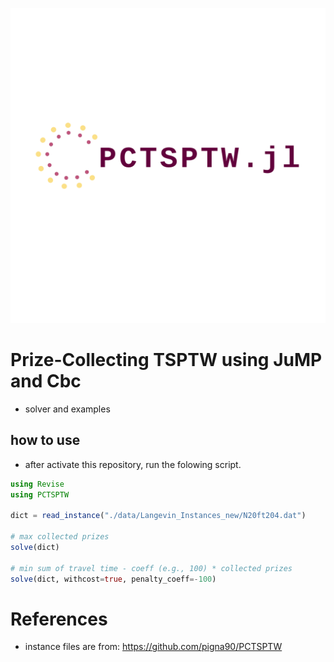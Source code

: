 ![logo](resources/logo.png)


# Prize-Collecting TSPTW using JuMP and Cbc

- solver and examples


## how to use

- after activate this repository, run the folowing script.

```julia
using Revise
using PCTSPTW

dict = read_instance("./data/Langevin_Instances_new/N20ft204.dat")

# max collected prizes
solve(dict)

# min sum of travel time - coeff (e.g., 100) * collected prizes
solve(dict, withcost=true, penalty_coeff=-100)
```


# References

- instance files are from: https://github.com/pigna90/PCTSPTW